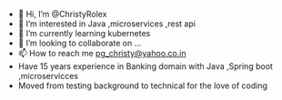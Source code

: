 - 👋 Hi, I’m @ChristyRolex
- 👀 I’m interested in Java ,microservices ,rest api
- 🌱 I’m currently learning kubernetes
- 💞️ I’m looking to collaborate on ...
- 📫 How to reach me pg_christy@yahoo.co.in
-  Have 15 years experience in Banking domain with Java ,Spring boot ,microservicces
-  Moved from testing background to technical for the love of coding 

<!---
ChristyRolex/ChristyRolex is a ✨ special ✨ repository because its `README.md` (this file) appears on your GitHub profile.
You can click the Preview link to take a look at your changes.
--->
